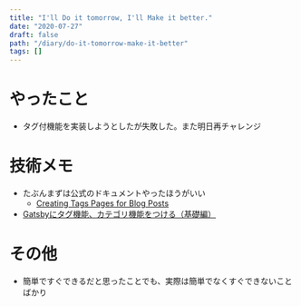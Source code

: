 ```yaml
---
title: "I'll Do it tomorrow, I'll Make it better."
date: "2020-07-27"
draft: false
path: "/diary/do-it-tomorrow-make-it-better"
tags: []
---
```


# やったこと

+ タグ付機能を実装しようとしたが失敗した。また明日再チャレンジ
  
# 技術メモ

+ たぶんまずは公式のドキュメントやったほうがいい
  + [Creating Tags Pages for Blog Posts](https://www.gatsbyjs.org/docs/adding-tags-and-categories-to-blog-posts/)
+ [Gatsbyにタグ機能、カテゴリ機能をつける（基礎編）](https://qiita.com/yoshiki-0428/items/71d80713ffc264cf40f1)

# その他

+ 簡単ですぐできるだと思ったことでも、実際は簡単でなくすぐできないことばかり
